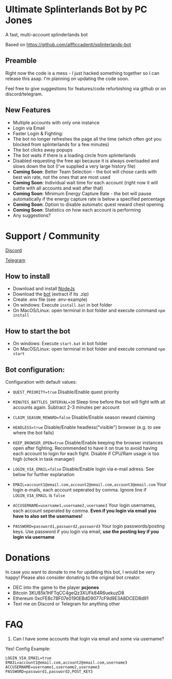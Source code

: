 # Ultimate Splinterlands Bot by PC Jones
A fast, multi-account splinderlands bot

Based on https://github.com/alfficcadenti/splinterlands-bot

## Preamble 
Right now the code is a mess - I just hacked something together so I can release this asap. I'm planning on updating the code soon. 

Feel free to give suggestions for features/code refurbishing via github or on discord/telegram.


## New Features
- Multiple accounts with only one instance
- Login via Email
- Faster Login & Fighting:
- The bot no longer refreshes the page all the time (which often got you blocked from splinterlands for a few minutes)
- The bot clicks away popups
- The bot waits if there is a loading circle from splinterlands
- Disabled requesting the free api because it is always overloaded and slows down the bot (I've supplied a very large history file)
- **Coming Soon**: Better Team Selection - the bot will chose cards with best win rate, not the ones that are most used
- **Coming Soon**: Individual wait time for each account (right now it will battle with all accounts and wait after that)
- **Coming Soon**: Minimum Energy Capture Rate - the bot will pause automatically if the energy capture rate is below a specified percentage
- **Coming Soon**: Option to disable automatic quest reward chest opening
- **Coming Soon**: Statistics on how each account is performing
- Any suggestions?

# Support / Community

[Discord](
https://discord.gg/hwSr7KNGs9)

[Telegram](https://t.me/ultimatesplinterlandsbot) 

## How to install
- Download and install [NodeJs](https://nodejs.org/it/download/)
- Download the [bot](https://github.com/PCJones/ultimate-splinterlands-bot/archive/refs/heads/master.zip) (extract if its .zip)
- Create .env file (see .env-example)
- On windows: Execute `install.bat` in bot folder
- On MacOS/Linux: open terminal in bot folder and execute command `npm install`

## How to start the bot
- On windows: Execute `start.bat` in bot folder
- On MacOS/Linux: open terminal in bot folder and execute command `npm start`

## Bot configuration:

Configuration with default values:

- `QUEST_PRIORITY=true` Disable/Enable quest priority

- `MINUTES_BATTLES_INTERVAL=30` Sleep time before the bot will fight with all accounts again. Subtract 2-3 minutes per account

- `CLAIM_SEASON_REWARD=false` Disable/Enable season reward claiming

- `HEADLESS=true` Disable/Enable headless("visible") browser (e.g. to see where the bot fails)

- `KEEP_BROWSER_OPEN=true` Disable/Enable keeping the browser instances open after fighting. Recommended to have it on true to avoid having each account to login for each fight. Disable if CPU/Ram usage is too high (check in task manager)

- `LOGIN_VIA_EMAIL=false` Disable/Enable login via e-mail adress. See below for further explanation

- `EMAIL=account1@email.com,account2@email.com,account3@email.com` Your login e-mails, each account seperated by comma. Ignore line if `LOGIN_VIA_EMAIL` is `false`

- `ACCUSERNAME=username1,username2,username3` Your login usernames, each account seperated by comma. **Even if you login via email you have to also set the usernames!**

- `PASSWORD=password1,password2,password3` Your login passwords/posting keys. Use password if you login via email, **use the posting key if you login via username**

# Donations

In case you want to donate to me for updating this bot, I would be very happy! Please also consider donating to the original bot creator.

- DEC into the game to the player **pcjones** 
- Bitcoin 3KU85k1HFTqCC4geQz3XUFk84R6uekuzD8
- Ethereum 0xcFE8c78F07e0190EBdD9077cF9d9E3A8DCED8d91 
- Text me on Discord or Telegram for anything other

# FAQ
1. Can I have some accounts that login via email and some via username?

Yes! Config Example:
```
LOGIN_VIA_EMAIL=true
EMAIL=account1@email.com,account2@email.com,username3
ACCUSERNAME=username1,username2,username3
PASSWORD=password1,password2,POST_KEY3
```
